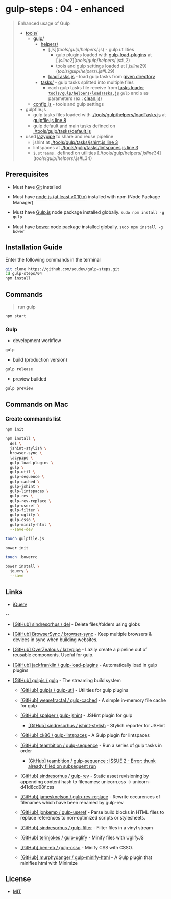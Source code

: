 # gulp-steps : 04 - enhanced

> Enhanced usage of Gulp
> - [tools/](tools)
>   - [gulp/](tools/gulp)
>     - [helpers/](tools/gulp/helpers)
>       - [$.js](tools/gulp/helpers/$.js) - gulp utilities
>         - gulp plugins loaded with [gulp-load-plugins](https://github.com/jackfranklin/gulp-load-plugins) at [$.js line 2](tools/gulp/helpers/$.js#L2)
>         - tools and gulp settings loaded at [$.js line 29](tools/gulp/helpers/$.js#L29)
>       - [loadTasks.js](tools/gulp/helpers/loadTasks.js) - load gulp tasks from [given directory](tools/gulp/helpers/loadTasks.js#L7)
>     - [tasks/](tools/gulp/tasks) - gulp tasks splitted into multiple files
>       - each gulp tasks file receive from [tasks loader `tools/gulp/helpers/loadTasks.js`](tools/helpers/loadTasks.js#L16) `gulp` and `$` as parameters (ex.: [clean.js](tools/gulp/tasks/clean.js#L1))
>   - [config.js](tools/config.js) - tools and gulp settings
> - gulpfile.js
>   - gulp tasks files loaded with [./tools/gulp/helpers/loadTasks.js](tools/gulp/helpers/loadTasks.js) at [gulpfile.js line 8](gulpfile.js#L8)
>   - gulp default and main tasks defined on [./tools/gulp/tasks/default.js](tools/gulp/tasks/default.js)
> - used [lazypipe](https://github.com/OverZealous/lazypipe) to share and reuse pipeline
>   - jshint at [./tools/gulp/tasks/jshint.js line 3](tools/gulp/tasks/jshint.js#L3)
>   - lintspaces at [./tools/gulp/tasks/lintspaces.js line 3](tools/gulp/tasks/lintspaces.js#L3)
>   - `$.streams.` defined on utilities [./tools/gulp/helpers/$.js line 34](tools/gulp/helpers/$.js#L34)


## Prerequisites

* Must have [Git](http://git-scm.com/) installed

* Must have [node.js (at least v0.10.x)](http://nodejs.org/) installed with npm (Node Package Manager)

* Must have [Gulp.js](http://gulpjs.com/) node package installed globally.  `sudo npm install -g gulp`

* Must have [bower](http://bower.io/) node package installed globally. `sudo npm install -g bower`


## Installation Guide

Enter the following commands in the terminal

```bash
git clone https://github.com/soudev/gulp-steps.git
cd gulp-steps/04
npm install
```


## Commands

> run gulp

```bash
npm start
```

### Gulp

* development workflow

```bash
gulp
```

* build (production version)

```bash
gulp release
```

* preview builded

```bash
gulp preview
```


## Commands on Mac

### Create commands list

```bash
npm init

npm install \
  del \
  jshint-stylish \
  browser-sync \
  lazypipe \
  gulp-load-plugins \
  gulp \
  gulp-util \
  gulp-sequence \
  gulp-cached \
  gulp-jshint \
  gulp-lintspaces \
  gulp-rev \
  gulp-rev-replace \
  gulp-useref \
  gulp-filter \
  gulp-uglify \
  gulp-csso \
  gulp-minify-html \
  --save-dev

touch gulpfile.js

bower init

touch .bowerrc

bower install \
  jquery \
  --save
```


## Links

* [jQuery](https://jquery.com/)

--

* [[GitHub] sindresorhus / del](https://github.com/sindresorhus/del) - Delete files/folders using globs

* [[GitHub] BrowserSync / browser-sync](https://github.com/browsersync/browser-sync) - Keep multiple browsers & devices in sync when building websites.

* [[GitHub] OverZealous / lazypipe](https://github.com/OverZealous/lazypipe) - Lazily create a pipeline out of reusable components. Useful for gulp.

* [[GitHub] jackfranklin / gulp-load-plugins](https://github.com/jackfranklin/gulp-load-plugins) - Automatically load in gulp plugins

* [[GitHub] gulpjs / gulp](https://github.com/gulpjs/gulp) - The streaming build system

  * [[GitHub] gulpjs / gulp-util](https://github.com/gulpjs/gulp-util) - Utilities for gulp plugins

  * [[GitHub] wearefractal / gulp-cached](https://github.com/wearefractal/gulp-cached) - A simple in-memory file cache for gulp

  * [[GitHub] spalger / gulp-jshint](https://github.com/spalger/gulp-jshint) - JSHint plugin for gulp

    * [[GitHub] sindresorhus / jshint-stylish](https://github.com/sindresorhus/jshint-stylish) - Stylish reporter for JSHint

  * [[GitHub] ck86 / gulp-lintspaces](https://github.com/ck86/gulp-lintspaces) - A Gulp plugin for lintspaces

  * [[GitHub] teambition / gulp-sequence](https://github.com/teambition/gulp-sequence) - Run a series of gulp tasks in order

    * [[GitHub] teambition / gulp-sequence : ISSUE 2 - Error: thunk already filled on subsequent run](https://github.com/teambition/gulp-sequence/issues/2)

  * [[GitHub] sindresorhus / gulp-rev](https://github.com/sindresorhus/gulp-rev) - Static asset revisioning by appending content hash to filenames: unicorn.css → unicorn-d41d8cd98f.css

  * [[GitHub] jamesknelson / gulp-rev-replace](https://github.com/jamesknelson/gulp-rev-replace) - Rewrite occurences of filenames which have been renamed by gulp-rev

  * [[GitHub] jonkemp / gulp-useref](https://github.com/jonkemp/gulp-useref) - Parse build blocks in HTML files to replace references to non-optimized scripts or stylesheets.

  * [[GitHub] sindresorhus / gulp-filter](https://github.com/sindresorhus/gulp-filter) - Filter files in a vinyl stream

  * [[GitHub] terinjokes / gulp-uglify](https://github.com/terinjokes/gulp-uglify) - Minify files with UglifyJS

  * [[GitHub] ben-eb / gulp-csso](https://github.com/ben-eb/gulp-csso) - Minify CSS with CSSO.

  * [[GitHub] murphydanger / gulp-minify-html](https://github.com/murphydanger/gulp-minify-html) - A Gulp plugin that minifies html with Minimize


## License

- [MIT](LICENSE)
